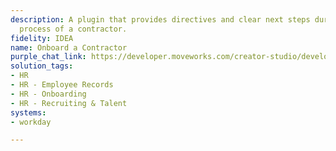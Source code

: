 ```yaml
---
description: A plugin that provides directives and clear next steps during the onboarding
  process of a contractor.
fidelity: IDEA
name: Onboard a Contractor
purple_chat_link: https://developer.moveworks.com/creator-studio/developer-tools/purple-chat-builder/?workspace=%7B%22title%22%3A%22My+Workspace%22%2C%22botSettings%22%3A%7B%7D%2C%22mocks%22%3A%5B%7B%22id%22%3A6991%2C%22title%22%3A%22Mock+1%22%2C%22transcript%22%3A%7B%22settings%22%3A%7B%22colorStyle%22%3A%22LIGHT%22%2C%22startTime%22%3A%2211%3A43+AM%22%2C%22defaultPerson%22%3A%22GWEN%22%2C%22editable%22%3Atrue%7D%2C%22messages%22%3A%5B%7B%22from%22%3A%22BOT%22%2C%22text%22%3A%22Welcome+to+the+Marketing+team%21+We%27re+glad+to+have+you+onboard.+Here%27s+a+quick+overview+of+resources+and+your+onboarding+plan%3A%22%7D%2C%7B%22from%22%3A%22BOT%22%2C%22text%22%3A%22Resources+and+Onboarding+Plan%3A%22%2C%22cards%22%3A%5B%7B%22title%22%3A%22Onboarding+Checklist%22%2C%22text%22%3A%22%3Cb%3E1.+Complete+HR+paperwork%3C%2Fb%3E+-+Ensure+all+HR+documents+are+filled+and+submitted.+%3Cbr%3E%3Cb%3E2.+Setup+your+work+environment%3C%2Fb%3E+-+Access+to+required+software+and+hardware.+%3Cbr%3E%3Cb%3E3.+Meet+the+team%3C%2Fb%3E+-+Introduction+meetings+with+key+team+members.+%3Cbr%3E%3Cb%3E4.+Training%3C%2Fb%3E+-+Complete+product+and+marketing+strategy+training.%22%7D%5D%7D%2C%7B%22from%22%3A%22USER%22%2C%22text%22%3A%22Got+it%2C+thanks+for+the+information%21%22%7D%5D%7D%7D%5D%7D
solution_tags:
- HR
- HR - Employee Records
- HR - Onboarding
- HR - Recruiting & Talent
systems:
- workday

---
```

